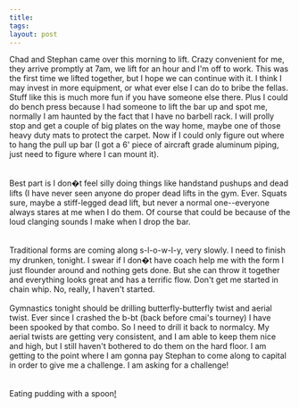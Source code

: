 ```yaml
---
title: 
tags: 
layout: post
---
```

Chad and Stephan came over this morning to lift.  Crazy convenient for me, they arrive promptly at 7am, we lift for an hour and I'm off to work.  This was the first time we lifted together, but I hope we can continue with it.  I think I may invest in more equipment,   or what ever else I can do to bribe the fellas.  Stuff like this is much more fun if you have someone else there.  Plus I could do bench press because I had someone to lift the bar up and spot me, normally I am haunted by the fact that I have no barbell  rack.  I will prolly stop and get a couple of big plates on the way home, maybe one of those heavy duty mats to protect the carpet.  Now if I could only figure out where to hang the pull up bar  (I got a 6' piece of aircraft grade aluminum piping, just need to figure where I can mount it).  <br /><br />Best part is I don�t feel silly doing things like handstand pushups and dead lifts (I have never seen anyone do proper dead lifts in the gym.  Ever.  Squats sure, maybe a stiff-legged dead lift, but never a normal one--everyone always stares at me when I do them.  Of course that could be because of the loud clanging sounds I make when I drop the bar.  <br /><br />Traditional forms are coming along s-l-o-w-l-y,  very slowly.  I need to finish my drunken, tonight.  I swear if I don�t have coach help me with the form I just flounder around and nothing gets done.  But she can throw it together and everything looks great and has a terrific flow.  Don't get me started in chain whip.  No, really, I haven't started. <br /><br />Gymnastics tonight should be drilling butterfly-butterfly twist and aerial twist.  Ever since I crashed the b-bt (back before cmai's tourney) I have been spooked by that combo.  So I need to drill it back to normalcy.  My aerial twists are getting very consistent, and I am able to keep them nice and high, but I still haven't bothered to do them on the hard floor.  I am getting to the point where I am gonna pay Stephan to come along to capital in order to give me a challenge.  I am asking for a challenge!  <br /><br />Eating pudding with a spoon<a href="http://www.homestarrunner.com/underconstruction.html">!</a>
